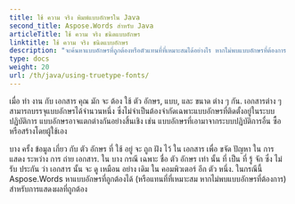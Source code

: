 ```yaml
---
title: ใช้ ความ จริง พิมพ์แบบอักษรใน Java
second_title: Aspose.Words สําหรับ Java
articleTitle: ใช้ ความ จริง ชนิดแบบอักษร
linktitle: ใช้ ความ จริง ชนิดแบบอักษร
description: "จะค้นหาแบบอักษรที่ถูกต้องหรือตัวแทนที่ที่เหมาะสมได้อย่างไร หากไม่พบแบบอักษรที่ต้องการ สําหรับการแสดงผลที่ถูกต้อง Aspose.Words สําหรับ Java."
type: docs
weight: 20
url: /th/java/using-truetype-fonts/
---
```


เมื่อ ทํา งาน กับ เอกสาร คุณ มัก จะ ต้อง ใช้ ตัว อักษร, แบบ, และ ขนาด ต่าง ๆ กัน. เอกสารต่าง ๆ สามารถบรรจุแบบอักษรได้จํานวนหนึ่ง ซึ่งไม่จําเป็นต้องจํากัดเฉพาะแบบอักษรที่ติดตั้งอยู่ในระบบปฏิบัติการ แบบอักษรอาจแตกต่างกันอย่างสิ้นเชิง เช่น แบบอักษรที่เอามาจากระบบปฏิบัติการอื่น ซื้อหรือสร้างโดยผู้ใช้เอง

บาง ครั้ง ข้อมูล เกี่ยว กับ ตัว อักษร ที่ ใช้ อยู่ จะ ถูก ฝัง ไว้ ใน เอกสาร เพื่อ ขจัด ปัญหา ใน การ แสดง ระหว่าง การ ถ่าย เอกสาร. ใน บาง กรณี เฉพาะ ชื่อ ตัว อักษร เท่า นั้น ที่ เป็น ที่ รู้ จัก ซึ่ง ไม่ รับ ประกัน ว่า เอกสาร นั้น จะ ดู เหมือน อย่าง เดิม ใน คอมพิวเตอร์ อีก ตัว หนึ่ง. ในกรณีนี้ Aspose.Words หาแบบอักษรที่ถูกต้องได้ (หรือแทนที่ที่เหมาะสม หากไม่พบแบบอักษรที่ต้องการ) สําหรับการแสดงผลที่ถูกต้อง
